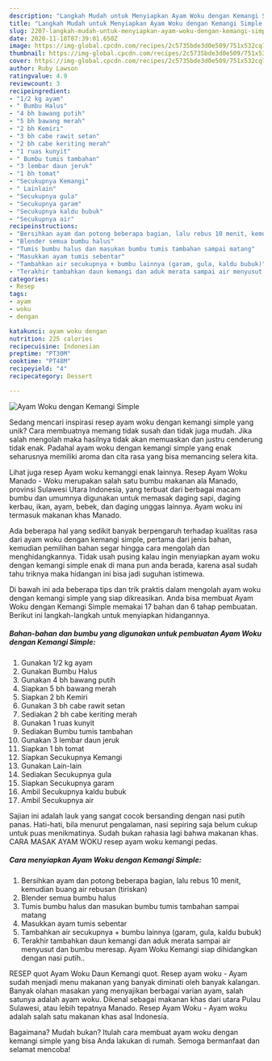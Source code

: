 ```yaml
---
description: "Langkah Mudah untuk Menyiapkan Ayam Woku dengan Kemangi Simple Anti Gagal"
title: "Langkah Mudah untuk Menyiapkan Ayam Woku dengan Kemangi Simple Anti Gagal"
slug: 2207-langkah-mudah-untuk-menyiapkan-ayam-woku-dengan-kemangi-simple-anti-gagal
date: 2020-11-18T07:39:01.650Z
image: https://img-global.cpcdn.com/recipes/2c5735bde3d0e509/751x532cq70/ayam-woku-dengan-kemangi-simple-foto-resep-utama.jpg
thumbnail: https://img-global.cpcdn.com/recipes/2c5735bde3d0e509/751x532cq70/ayam-woku-dengan-kemangi-simple-foto-resep-utama.jpg
cover: https://img-global.cpcdn.com/recipes/2c5735bde3d0e509/751x532cq70/ayam-woku-dengan-kemangi-simple-foto-resep-utama.jpg
author: Ruby Lawson
ratingvalue: 4.9
reviewcount: 3
recipeingredient:
- "1/2 kg ayam"
- " Bumbu Halus"
- "4 bh bawang putih"
- "5 bh bawang merah"
- "2 bh Kemiri"
- "3 bh cabe rawit setan"
- "2 bh cabe keriting merah"
- "1 ruas kunyit"
- " Bumbu tumis tambahan"
- "3 lembar daun jeruk"
- "1 bh tomat"
- "Secukupnya Kemangi"
- " Lainlain"
- "Secukupnya gula"
- "Secukupnya garam"
- "Secukupnya kaldu bubuk"
- "Secukupnya air"
recipeinstructions:
- "Bersihkan ayam dan potong beberapa bagian, lalu rebus 10 menit, kemudian buang air rebusan (tiriskan)"
- "Blender semua bumbu halus"
- "Tumis bumbu halus dan masukan bumbu tumis tambahan sampai matang"
- "Masukkan ayam tumis sebentar"
- "Tambahkan air secukupnya + bumbu lainnya (garam, gula, kaldu bubuk)"
- "Terakhir tambahkan daun kemangi dan aduk merata sampai air menyusut dan bumbu meresap. Ayam Woku Kemangi siap dihidangkan dengan nasi putih.."
categories:
- Resep
tags:
- ayam
- woku
- dengan

katakunci: ayam woku dengan 
nutrition: 225 calories
recipecuisine: Indonesian
preptime: "PT30M"
cooktime: "PT48M"
recipeyield: "4"
recipecategory: Dessert

---
```



![Ayam Woku dengan Kemangi Simple](https://img-global.cpcdn.com/recipes/2c5735bde3d0e509/751x532cq70/ayam-woku-dengan-kemangi-simple-foto-resep-utama.jpg)

Sedang mencari inspirasi resep ayam woku dengan kemangi simple yang unik? Cara membuatnya memang tidak susah dan tidak juga mudah. Jika salah mengolah maka hasilnya tidak akan memuaskan dan justru cenderung tidak enak. Padahal ayam woku dengan kemangi simple yang enak seharusnya memiliki aroma dan cita rasa yang bisa memancing selera kita.

Lihat juga resep Ayam woku kemanggi enak lainnya. Resep Ayam Woku Manado - Woku merupakan salah satu bumbu makanan ala Manado, provinsi Sulawesi Utara Indonesia, yang terbuat dari berbagai macam bumbu dan umumnya digunakan untuk memasak daging sapi, daging kerbau, ikan, ayam, bebek, dan daging unggas lainnya. Ayam woku ini termasuk makanan khas Manado.

Ada beberapa hal yang sedikit banyak berpengaruh terhadap kualitas rasa dari ayam woku dengan kemangi simple, pertama dari jenis bahan, kemudian pemilihan bahan segar hingga cara mengolah dan menghidangkannya. Tidak usah pusing kalau ingin menyiapkan ayam woku dengan kemangi simple enak di mana pun anda berada, karena asal sudah tahu triknya maka hidangan ini bisa jadi suguhan istimewa.


Di bawah ini ada beberapa tips dan trik praktis dalam mengolah ayam woku dengan kemangi simple yang siap dikreasikan. Anda bisa membuat Ayam Woku dengan Kemangi Simple memakai 17 bahan dan 6 tahap pembuatan. Berikut ini langkah-langkah untuk menyiapkan hidangannya.

<!--inarticleads1-->

##### Bahan-bahan dan bumbu yang digunakan untuk pembuatan Ayam Woku dengan Kemangi Simple:

1. Gunakan 1/2 kg ayam
1. Gunakan  Bumbu Halus
1. Gunakan 4 bh bawang putih
1. Siapkan 5 bh bawang merah
1. Siapkan 2 bh Kemiri
1. Gunakan 3 bh cabe rawit setan
1. Sediakan 2 bh cabe keriting merah
1. Gunakan 1 ruas kunyit
1. Sediakan  Bumbu tumis tambahan
1. Gunakan 3 lembar daun jeruk
1. Siapkan 1 bh tomat
1. Siapkan Secukupnya Kemangi
1. Gunakan  Lain-lain
1. Sediakan Secukupnya gula
1. Siapkan Secukupnya garam
1. Ambil Secukupnya kaldu bubuk
1. Ambil Secukupnya air


Sajian ini adalah lauk yang sangat cocok bersanding dengan nasi putih panas. Hati-hati, bila menurut pengalaman, nasi sepiring saja belum cukup untuk puas menikmatinya. Sudah bukan rahasia lagi bahwa makanan khas. CARA MASAK AYAM WOKU resep ayam woku kemangi pedas. 

<!--inarticleads2-->

##### Cara menyiapkan Ayam Woku dengan Kemangi Simple:

1. Bersihkan ayam dan potong beberapa bagian, lalu rebus 10 menit, kemudian buang air rebusan (tiriskan)
1. Blender semua bumbu halus
1. Tumis bumbu halus dan masukan bumbu tumis tambahan sampai matang
1. Masukkan ayam tumis sebentar
1. Tambahkan air secukupnya + bumbu lainnya (garam, gula, kaldu bubuk)
1. Terakhir tambahkan daun kemangi dan aduk merata sampai air menyusut dan bumbu meresap. Ayam Woku Kemangi siap dihidangkan dengan nasi putih..


RESEP quot Ayam Woku Daun Kemangi quot. Resep ayam woku - Ayam sudah menjadi menu makanan yang banyak diminati oleh banyak kalangan. Banyak olahan masakan yang menyajikan berbagai varian ayam, salah satunya adalah ayam woku. Dikenal sebagai makanan khas dari utara Pulau Sulawesi, atau lebih tepatnya Manado. Resep Ayam Woku - Ayam woku adalah salah satu makanan khas asal Indonesia. 

Bagaimana? Mudah bukan? Itulah cara membuat ayam woku dengan kemangi simple yang bisa Anda lakukan di rumah. Semoga bermanfaat dan selamat mencoba!
